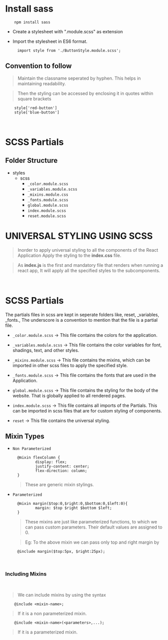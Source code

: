 # Install sass

        npm install sass

- Create a stylesheet with ".module.scss" as extension

- Import the stylesheet in ES6 format.

        import style from './ButtonStyle.module.scss';

## Convention to follow

> Maintain the classname seperated by hyphen.
> This helps in maintaining readability.

> Then the styling can be accessed by enclosing it in quotes within square brackets

        style['red-button']
        style['blue-button']

<br/>

# SCSS Partials

## Folder Structure

- styles
  - scss
    - `_color.module.scss`
    - `_variables.module.scss`
    - `_mixins.module.css`
    - `_fonts.module.scss`
    - `global.module.scss`
    - `index.module.scss`
    - `reset.module.scss`

# UNIVERSAL STYLING USING SCSS

> Inorder to apply universal styling to all the components of the React Application
> Apply the styling to the **index.css** file.

> As **index.js** is the first and mandatory file that renders when running a react app,
> It will apply all the specified styles to the subcomponents.

<br/>

# SCSS Partials

The partials files in scss are kept in seperate folders like, reset, \_variables, \_fonts.,
The underscore is a convention to mention that the file is a partial file.

- `_color.module.scss` -> This file contains the colors for the application.

- `_variables.module.scss` -> This file contains the color variables for font, shadings, text, and other styles.

- `_mixins.module.scss` -> This file contains the mixins, which can be imported in other scss files to apply the specified style.

- `_fonts.module.scss` -> This file contains the fonts that are used in the Application.

- `global.module.scss` -> This file contains the styling for the body of the website. That is globally applied to all rendered pages.

- `index.module.scss` -> This file contains all imports of the Partials. This can be imported in scss files that are for custom styling of components.

- `reset` -> This file contains the universal styling.

## Mixin Types

- `Non Parameterized`

        @mixin flexColumn {
                display: flex;
                justify-content: center;
                flex-direction: column;
        }

  > These are generic mixin stylings.

- `Parameterized`

        @mixin margin($top:0,$right:0,$bottom:0,$left:0){
                margin: $top $right $bottom $left;
        }

  > These mixins are just like parameterized functions, to which we can pass custom parameters. Their default values are assigned to 0.

  > Eg: To the above mixin we can pass only top and right margin by

        @include margin($top:5px, $right:25px);

<br/>

### Including Mixins

<br/>

> We can include mixins by using the syntax

        @include <mixin-name>;

> If it is a non parameterized mixin.

        @include <mixin-name>(<parameters>,...);

> If it is a parameterized mixin.
